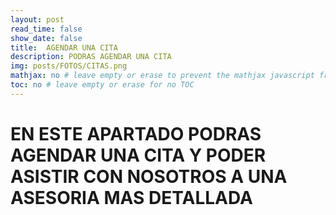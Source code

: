 ```yaml
---
layout: post
read_time: false
show_date: false
title:  AGENDAR UNA CITA
description: PODRAS AGENDAR UNA CITA 
img: posts/FOTOS/CITAS.png
mathjax: no # leave empty or erase to prevent the mathjax javascript from loading
toc: no # leave empty or erase for no TOC
---
```


# EN ESTE APARTADO PODRAS AGENDAR UNA CITA Y PODER ASISTIR CON NOSOTROS A UNA ASESORIA MAS DETALLADA 

